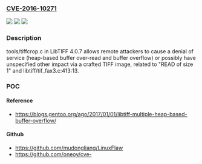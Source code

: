 ### [CVE-2016-10271](https://cve.mitre.org/cgi-bin/cvename.cgi?name=CVE-2016-10271)
![](https://img.shields.io/static/v1?label=Product&message=n%2Fa&color=blue)
![](https://img.shields.io/static/v1?label=Version&message=n%2Fa&color=blue)
![](https://img.shields.io/static/v1?label=Vulnerability&message=n%2Fa&color=brighgreen)

### Description

tools/tiffcrop.c in LibTIFF 4.0.7 allows remote attackers to cause a denial of service (heap-based buffer over-read and buffer overflow) or possibly have unspecified other impact via a crafted TIFF image, related to "READ of size 1" and libtiff/tif_fax3.c:413:13.

### POC

#### Reference
- https://blogs.gentoo.org/ago/2017/01/01/libtiff-multiple-heap-based-buffer-overflow/

#### Github
- https://github.com/mudongliang/LinuxFlaw
- https://github.com/oneoy/cve-

